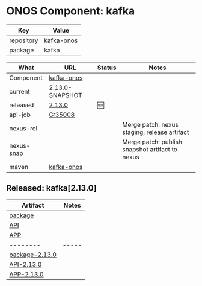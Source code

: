 ONOS Component: kafka
=====================

| Key        | Value
| ---------- | ---------- |
| repository | kafka-onos |
| package    | kafka      |  

| What | URL | Status | Notes |
| ---- | --- | ------ | ----- |
| Component  | [kafka-onos](https://gerrit.opencord.org/plugins/gitiles/kafka-onos) | | |
| current    | 2.13.0-SNAPSHOT | | |    
| released   | [2.13.0](https://mvnrepository.com/artifact/org.opencord/kafka-onos) | :new: | |
| api-job    | [G:35008](https://gerrit.opencord.org/c/kafka-onos/+/35008) | | |
| nexus-rel  | | | Merge patch: nexus staging, release artifact |
| nexus-snap | | | Merge patch: publish snapshot artifact to nexus |
| maven | [kafka-onos](https://mvnrepository.com/artifact/org.opencord/kafka-onos) | | | Release staged on nexus |

## Released: kafka[2.13.0]

| Artifact | Notes |
| -------- | ----- |
| [package](https://mvnrepository.com/artifact/org.opencord/kafka) | |
| [API](https://mvnrepository.com/artifact/org.opencord/kafka-api) | |
| [APP](https://mvnrepository.com/artifact/org.opencord/kafka-app) | |
| -------- | ----- |
| [package-2.13.0](https://mvnrepository.com/artifact/org.opencord/kafka/2.13.0) | |
| [API-2.13.0](https://mvnrepository.com/artifact/org.opencord/kafka-api/2.13.0) | |
| [APP-2.13.0](https://mvnrepository.com/artifact/org.opencord/kafka-app/2.13.0) | |

